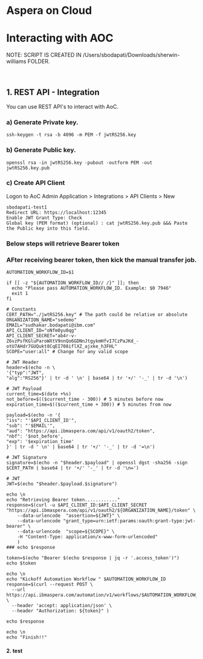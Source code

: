 # Aspera on Cloud




# Interacting with AOC

NOTE: SCRIPT IS CREATED IN /Users/sbodapati/Downloads/sherwin-williams FOLDER.

<br>



## 1. REST API - Integration

You can use REST API's to interact with AoC. <br>


### a) Generate Private key. <br>
```
ssh-keygen -t rsa -b 4096 -m PEM -f jwtRS256.key 
```

### b) Generate Public key.<br>
```
openssl rsa -in jwtRS256.key -pubout -outform PEM -out jwtRS256.key.pub
```


### c) Create API Client
Logon to AoC
Admin Application > Integrations > API Clients > New <br>
```
sbodapati-test1
Redirect URL: https://localhost:12345
Enable JWT Grant Type: Check
Global key (PEM format) (optional) : cat jwtRS256.key.pub &&& Paste the Public key into this field.
```

### Below steps will retrieve Bearer token
### AFter receiving bearer token, then kick the manual transfer job.

```
AUTOMATION_WORKFLOW_ID=$1

if [[ -z "${AUTOMATION_WORKFLOW_ID// /}" ]]; then
  echo "Please pass AUTOMATION_WORKFLOW_ID. Example: $0 7946"
  exit 1
fi

# Constants
CERT_PATH="./jwtRS256.key" # The path could be relative or absolute
ORGANIZATION_NAME="sedemo"
EMAIL="sudhakar.bodapati@ibm.com"
API_CLIENT_ID="oNfm0yu0qg"
API_CLIENT_SECRET="ab4r-v-Z6vzPsfKGluParoWXtV9nnQo6GDNnJtgykmHfvI7CzPaJKd_-otU7AHdr7GUQukt8CqEI708iflXZ_ajxke_h3FHL"
SCOPE="user:all" # Change for any valid scope

# JWT Header
header=$(echo -n \
'{"typ":"JWT",
"alg":"RS256"}' | tr -d ' \n' | base64 | tr '+/' '-_' | tr -d '\n')

# JWT Payload
current_time=$(date +%s)
not_before=$(($current_time - 300)) # 5 minutes before now
expiration_time=$(($current_time + 300)) # 5 minutes from now

payload=$(echo -n '{
"iss": "'$API_CLIENT_ID'",
"sub": "'$EMAIL'",
"aud": "https://api.ibmaspera.com/api/v1/oauth2/token",
"nbf": '$not_before',
"exp": '$expiration_time'
}' | tr -d ' \n' | base64 | tr '+/' '-_' | tr -d '=\n')

# JWT Signature
signature=$(echo -n "$header.$payload" | openssl dgst -sha256 -sign $CERT_PATH | base64 | tr '+/' '-_' | tr -d '\n=')

# JWT
JWT=$(echo "$header.$payload.$signature")

echo \n
echo "Retrieving Bearer token............"
response=$(curl -u $API_CLIENT_ID:$API_CLIENT_SECRET "https://api.ibmaspera.com/api/v1/oauth2/${ORGANIZATION_NAME}/token" \
    --data-urlencode  "assertion=${JWT}" \
    --data-urlencode "grant_type=urn:ietf:params:oauth:grant-type:jwt-bearer" \
    --data-urlencode  "scope=${SCOPE}" \
    -H "Content-Type: application/x-www-form-urlencoded"
    )
### echo $response

token=$(echo "Bearer $(echo $response | jq -r '.access_token')")
echo $token

echo \n
echo "Kickoff Automation Workflow " $AUTOMATION_WORKFLOW_ID
response=$(curl --request POST \
  --url https://api.ibmaspera.com/automation/v1/workflows/$AUTOMATION_WORKFLOW_ID/launch \
  --header 'accept: application/json' \
  --header "Authorization: ${token}" )

echo $response

echo \n
echo "Finish!!"
```


#### 2. test